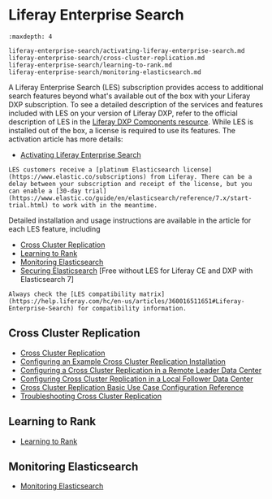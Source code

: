 # Liferay Enterprise Search

```{toctree}
:maxdepth: 4

liferay-enterprise-search/activating-liferay-enterprise-search.md
liferay-enterprise-search/cross-cluster-replication.md
liferay-enterprise-search/learning-to-rank.md
liferay-enterprise-search/monitoring-elasticsearch.md
```

A Liferay Enterprise Search (LES) subscription provides access to additional search features beyond what's available out of the box with your Liferay DXP subscription. To see a detailed description of the services and features included with LES on your version of Liferay DXP, refer to the official description of LES in the [Liferay DXP Components resource](https://help.liferay.com/hc/en-us/articles/360014400932). While LES is installed out of the box, a license is required to use its features. The activation article has more details:

- [Activating Liferay Enterprise Search](liferay-enterprise-search/activating-liferay-enterprise-search.md)

```{note}
LES customers receive a [platinum Elasticsearch license](https://www.elastic.co/subscriptions) from Liferay. There can be a delay between your subscription and receipt of the license, but you can enable a [30-day trial](https://www.elastic.co/guide/en/elasticsearch/reference/7.x/start-trial.html) to work with in the meantime.  
```

Detailed installation and usage instructions are available in the article for each LES feature, including

- [Cross Cluster Replication](liferay-enterprise-search/cross-cluster-replication.md)
- [Learning to Rank](liferay-enterprise-search/learning-to-rank.md)
- [Monitoring Elasticsearch](liferay-enterprise-search/monitoring-elasticsearch.md)
- [Securing Elasticsearch](installing-and-upgrading-a-search-engine/elasticsearch/securing-elasticsearch.md) [Free without LES for Liferay CE and DXP with Elasticsearch 7] 

```{important}
Always check the [LES compatibility matrix](https://help.liferay.com/hc/en-us/articles/360016511651#Liferay-Enterprise-Search) for compatibility information.
```

## Cross Cluster Replication

- [Cross Cluster Replication](liferay-enterprise-search/cross-cluster-replication/cross-cluster-replication.md)
- [Configuring an Example Cross Cluster Replication Installation](liferay-enterprise-search/cross-cluster-replication/configuring-an-example-ccr-installation-replicating-between-data-centers.md)
- [Configuring a Cross Cluster Replication in a Remote Leader Data Center](liferay-enterprise-search/cross-cluster-replication/configuring-ccr-in-a-remote-leader-data-center.md)
- [Configuring Cross Cluster Replication in a Local Follower Data Center](liferay-enterprise-search/cross-cluster-replication/configuring-ccr-in-a-local-follower-data-center.md)
- [Cross Cluster Replication Basic Use Case Configuration Reference](liferay-enterprise-search/cross-cluster-replication/ccr-basic-use-case-config-reference.md)
- [Troubleshooting Cross Cluster Replication](liferay-enterprise-search/cross-cluster-replication/troubleshooting-cross-cluster-replication.md)

## Learning to Rank

- [Learning to Rank](liferay-enterprise-search/learning-to-rank.md)

## Monitoring Elasticsearch

- [Monitoring Elasticsearch](liferay-enterprise-search/monitoring-elasticsearch.md)
